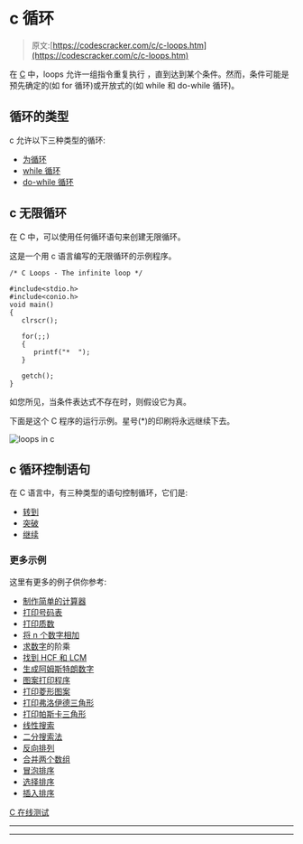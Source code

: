 # c 循环

> 原文:[https://codescracker.com/c/c-loops.htm](https://codescracker.com/c/c-loops.htm)

在 [C](/c/index.htm) 中，loops 允许一组指令重复执行 ，直到达到某个条件。然而，条件可能是 预先确定的(如 for 循环)或开放式的(如 while 和 do-while 循环)。

## 循环的类型

c 允许以下三种类型的循环:

*   [为循环](/c/c-for-loop.htm)
*   [while 循环](/c/c-while-loop.htm)
*   [do-while 循环](/c/c-do-while-loop.htm)

## c 无限循环

在 C 中，可以使用任何循环语句来创建无限循环。

这是一个用 c 语言编写的无限循环的示例程序。

```
/* C Loops - The infinite loop */

#include<stdio.h>
#include<conio.h>
void main()
{
   clrscr();

   for(;;)
   {
      printf("*  ");
   }

   getch();
}
```

如您所见，当条件表达式不存在时，则假设它为真。

下面是这个 C 程序的运行示例。星号(*)的印刷将永远继续下去。

![loops in c](../Images/40b05e15594031c4a153f515a0dcb4f6.png)

## c 循环控制语句

在 C 语言中，有三种类型的语句控制循环，它们是:

*   [转到](/c/c-goto-statement.htm)
*   [突破](/c/c-break-statement.htm)
*   [继续](/c/c-continue-statement.htm)

### 更多示例

这里有更多的例子供你参考:

*   [制作简单的计算器](/c/program/c-program-make-calculator.htm)
*   [打印号码表](/c/program/c-program-print-table-of-number.htm)
*   [打印质数](/c/program/c-program-print-prime-numbers.htm)
*   [将 n 个数字相加](/c/program/c-program-add-n-numbers.htm)
*   [求数字](/c/program/c-program-find-factorial.htm)的阶乘
*   [找到 HCF 和 LCM](/c/program/c-program-find-hcf-lcm.htm)
*   [生成阿姆斯特朗数字](/c/program/c-program-generate-armstrong-number.htm)
*   [图案打印程序](/c/program/c-program-print-star-pyramid-patterns.htm)
*   [打印菱形图案](/c/program/c-program-print-diamond-pattern.htm)
*   [打印弗洛伊德三角形](/c/program/c-program-print-floyd-triangle.htm)
*   [打印帕斯卡三角形](/c/program/c-program-print-pascal-triangle.htm)
*   [线性搜索](/c/program/c-program-linear-search.htm)
*   [二分搜索法](/c/program/c-program-binary-search.htm)
*   [反向排列](/c/program/c-program-reverse-array.htm)
*   [合并两个数组](/c/program/c-program-merge-two-arrays.htm)
*   [冒泡排序](/c/program/c-program-bubble-sort.htm)
*   [选择排序](/c/program/c-program-selection-sort.htm)
*   [插入排序](/c/program/c-program-Insertion-sort.htm)

[C 在线测试](/exam/showtest.php?subid=2)

* * *

* * *